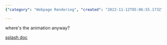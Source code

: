 ```yaml
---
{"category": "Webpage Rendering", "created": "2022-11-12T05:06:55.173Z", "date": "2022-11-12 05:06:55", "description": "Splash is a webpage rendering service offering animation capabilities, further detailed in the Splash documentation.", "modified": "2022-11-12T05:07:20.579Z", "tags": ["webpage rendering", "animation capabilities", "Splash service", "documentation", "Splash documentation"], "title": "splash: webpage rendering service"}

---
```


where's the animation anyway?

[splash doc](https://splash.readthedocs.io/en/stable/install.html#linux-docker)
